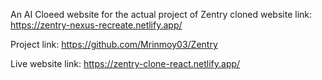 An AI Cloeed website for the actual project of Zentry 
cloned website link: https://zentry-nexus-recreate.netlify.app/

Project link: https://github.com/Mrinmoy03/Zentry


Live website link: https://zentry-clone-react.netlify.app/


